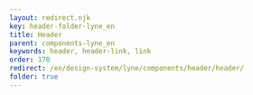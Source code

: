 ```yaml
---
layout: redirect.njk
key: header-folder-lyne_en
title: Header
parent: components-lyne_en
keywords: header, header-link, link
order: 170
redirect: /en/design-system/lyne/components/header/header/
folder: true
---
```

